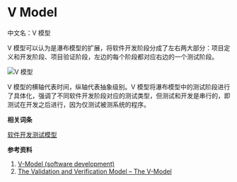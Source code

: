 
# V Model

中文名：V 模型

V 模型可以认为是瀑布模型的扩展，将软件开发阶段分成了左右两大部分：项目定义和开发阶段、项目验证阶段，左边的每个阶段都对应右边的一个测试阶段。

![V 模型](https://img.liyunx.com/m1/TOIMG69a820716113216N.png)

V 模型的横轴代表时间，纵轴代表抽象级别。V 模型将瀑布模型中的测试阶段进行了具体化，强调了不同软件开发阶段对应的测试类型，但测试和开发是串行的，即测试在开发之后进行，因为仅测试被测系统的程序。

**相关词条**

[软件开发测试模型](专题/软件开发测试模型.md)

**参考资料**

1. [V-Model (software development)](https://en.wikipedia.org/wiki/V-Model_(software_development))
2. [The Validation and Verification Model – The V-Model](https://melsatar.blog/2018/08/27/the-validation-and-verification-model-the-v-model/)


